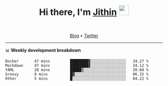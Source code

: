 <h1 align="center">Hi there, I'm <a href="https://jithset.github.io/" target="_blank">Jithin</a> <img
src="https://github.com/blackcater/blackcater/raw/main/images/Hi.gif" height="32" /></h1>

<br />

<p align="center">
  <a href="https://jithset.github.io">Blog</a> •
  <a href="https://twitter.com/jithset">Twitter</a>
</p>

---

📊 **Weekly development breakdown**

<!--START_SECTION:waka-->

```text
Docker       47 mins         ████████▓░░░░░░░░░░░░░░░░   34.27 %
Markdown     47 mins         ████████▓░░░░░░░░░░░░░░░░   34.12 %
YAML         28 mins         █████▒░░░░░░░░░░░░░░░░░░░   20.68 %
Groovy       8 mins          █▓░░░░░░░░░░░░░░░░░░░░░░░   06.32 %
Other        5 mins          █░░░░░░░░░░░░░░░░░░░░░░░░   04.22 %
```

<!--END_SECTION:waka-->

